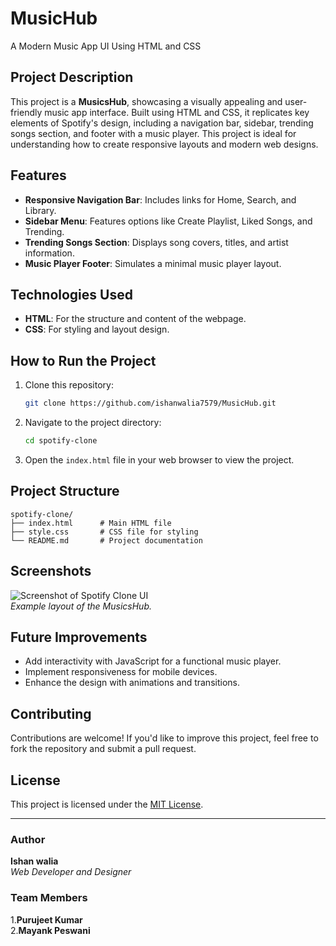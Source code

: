 # MusicHub
A Modern Music App UI Using HTML and CSS

## Project Description
This project is a **MusicsHub**, showcasing a visually appealing and user-friendly music app interface. Built using HTML and CSS, it replicates key elements of Spotify's design, including a navigation bar, sidebar, trending songs section, and footer with a music player. This project is ideal for understanding how to create responsive layouts and modern web designs.

## Features
- **Responsive Navigation Bar**: Includes links for Home, Search, and Library.
- **Sidebar Menu**: Features options like Create Playlist, Liked Songs, and Trending.
- **Trending Songs Section**: Displays song covers, titles, and artist information.
- **Music Player Footer**: Simulates a minimal music player layout.

## Technologies Used
- **HTML**: For the structure and content of the webpage.
- **CSS**: For styling and layout design.

## How to Run the Project
1. Clone this repository:
   ```bash
   git clone https://github.com/ishanwalia7579/MusicHub.git
   ```
2. Navigate to the project directory:
   ```bash
   cd spotify-clone
   ```
3. Open the `index.html` file in your web browser to view the project.

## Project Structure
```
spotify-clone/
├── index.html      # Main HTML file
├── style.css       # CSS file for styling
└── README.md       # Project documentation
```

## Screenshots
![Screenshot of Spotify Clone UI](https://via.placeholder.com/800x400)  
*Example layout of the MusicsHub.*

## Future Improvements
- Add interactivity with JavaScript for a functional music player.
- Implement responsiveness for mobile devices.
- Enhance the design with animations and transitions.

## Contributing
Contributions are welcome! If you'd like to improve this project, feel free to fork the repository and submit a pull request.

## License
This project is licensed under the [MIT License](LICENSE).

---

### Author
**Ishan walia**  
*Web Developer and Designer*  
### Team Members<br>
1.**Purujeet Kumar** <br>
2.**Mayank Peswani** <br>
